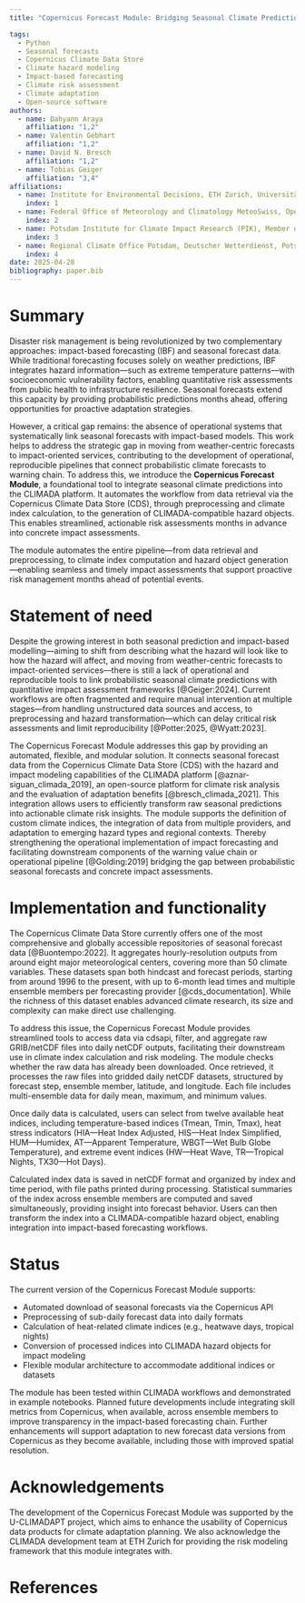 ```yaml
---
title: "Copernicus Forecast Module: Bridging Seasonal Climate Predictions and Impact-Based Forecasting for Operational Risk Assessment"

tags:
  - Python
  - Seasonal forecasts
  - Copernicus Climate Data Store
  - Climate hazard modeling
  - Impact-based forecasting
  - Climate risk assessment
  - Climate adaptation
  - Open-source software
authors:
  - name: Dahyann Araya
    affiliation: "1,2"
  - name: Valentin Gebhart
    affiliation: "1,2"
  - name: David N. Bresch
    affiliation: "1,2"
  - name: Tobias Geiger
    affiliation: "3,4"
affiliations:
  - name: Institute for Environmental Decisions, ETH Zurich, Universitätstr. 22, 8092 Zurich, Switzerland
    index: 1
  - name: Federal Office of Meteorology and Climatology MeteoSwiss, Operation Center 1, P.O. Box 257, 8058 Zurich-Airport, Switzerland
    index: 2
  - name: Potsdam Institute for Climate Impact Research (PIK), Member of the Leibniz Association, Potsdam, Germany
    index: 3
  - name: Regional Climate Office Potsdam, Deutscher Wetterdienst, Potsdam, Germany
    index: 4
date: 2025-04-28
bibliography: paper.bib
---
```


# Summary

Disaster risk management is being revolutionized by two complementary approaches: impact-based forecasting (IBF) and seasonal forecast data. While traditional forecasting focuses solely on weather predictions, IBF integrates hazard information—such as extreme temperature patterns—with socioeconomic vulnerability factors, enabling quantitative risk assessments from public health to infrastructure resilience. Seasonal forecasts extend this capacity by providing probabilistic predictions months ahead, offering opportunities for proactive adaptation strategies.

However, a critical gap remains: the absence of operational systems that systematically link seasonal forecasts with impact-based models.  This work helps to address the strategic gap in moving from weather-centric forecasts to impact-oriented services, contributing to the development of operational, reproducible pipelines that connect probabilistic climate forecasts to warning chain. To address this, we introduce the **Copernicus Forecast Module**, a foundational tool to integrate seasonal climate predictions into the CLIMADA platform. It automates the workflow from data retrieval via the Copernicus Climate Data Store (CDS), through preprocessing and climate index calculation, to the generation of CLIMADA-compatible hazard objects. This enables streamlined, actionable risk assessments months in advance into concrete impact assessments.

The module automates the entire pipeline—from data retrieval and preprocessing, to climate index computation and hazard object generation—enabling seamless and timely impact assessments that support proactive risk management months ahead of potential events.

# Statement of need

Despite the growing interest in both seasonal prediction and impact-based modelling—aiming to shift from describing what the hazard will look like to how the hazard will affect, and moving from weather-centric forecasts to impact-oriented services—there is still a lack of operational and reproducible tools to link probabilistic seasonal climate predictions with quantitative impact assessment frameworks [@Geiger:2024]. Current workflows are often fragmented and require manual intervention at multiple stages—from handling unstructured data sources and access, to preprocessing and hazard transformation—which can delay critical risk assessments and limit reproducibility [@Potter:2025, @Wyatt:2023]. 

The Copernicus Forecast Module addresses this gap by providing an automated, flexible, and modular solution. It connects seasonal forecast data from the Copernicus Climate Data Store (CDS) with the hazard and impact modeling capabilities of the CLIMADA platform [@aznar-siguan_climada_2019], an open-source platform for climate risk analysis and the evaluation of adaptation benefits [@bresch_climada_2021]. This integration allows users to efficiently transform raw seasonal predictions into actionable climate risk insights. The module supports the definition of custom climate indices, the integration of data from multiple providers, and adaptation to emerging hazard types and regional contexts. Thereby strengthening the operational implementation of impact forecasting and facilitating downstream components of the warning value chain or operational pipeline [@Golding:2019] bridging the gap between probabilistic seasonal forecasts and concrete impact assessments. 

# Implementation and functionality

The Copernicus Climate Data Store currently offers one of the most comprehensive and globally accessible repositories of seasonal forecast data [@Buontempo:2022]. It aggregates hourly-resolution outputs from around eight major meteorological centers, covering more than 50 climate variables. These datasets span both hindcast and forecast periods, starting from around 1996 to the present, with up to 6-month lead times and multiple ensemble members per forecasting provider [@cds_documentation]. While the richness of this dataset enables advanced climate research, its size and complexity can make direct use challenging.

To address this issue, the Copernicus Forecast Module provides streamlined tools to access data via cdsapi, filter, and aggregate raw GRIB/netCDF files into daily netCDF outputs, facilitating their downstream use in climate index calculation and risk modeling. The module checks whether the raw data has already been downloaded. Once retrieved, it processes the raw files into gridded daily netCDF datasets, structured by forecast step, ensemble member, latitude, and longitude. Each file includes multi-ensemble data for daily mean, maximum, and minimum values.

Once daily data is calculated, users can select from twelve available heat indices, including temperature-based indices (Tmean, Tmin, Tmax), heat stress indicators (HIA—Heat Index Adjusted, HIS—Heat Index Simplified, HUM—Humidex, AT—Apparent Temperature, WBGT—Wet Bulb Globe Temperature), and extreme event indices (HW—Heat Wave, TR—Tropical Nights, TX30—Hot Days).

Calculated index data is saved in netCDF format and organized by index and time period, with file paths printed during processing. Statistical summaries of the index across ensemble members are computed and saved simultaneously, providing insight into forecast behavior. Users can then transform the index into a CLIMADA-compatible hazard object, enabling integration into impact-based forecasting workflows.

# Status

The current version of the Copernicus Forecast Module supports:

- Automated download of seasonal forecasts via the Copernicus API
- Preprocessing of sub-daily forecast data into daily formats
- Calculation of heat-related climate indices (e.g., heatwave days, tropical nights)
- Conversion of processed indices into CLIMADA hazard objects for impact modeling
- Flexible modular architecture to accommodate additional indices or datasets

The module has been tested within CLIMADA workflows and demonstrated in example notebooks. Planned future developments include integrating skill metrics from Copernicus, when available, across ensemble members to improve transparency in the impact-based forecasting chain. Further enhancements will support adaptation to new forecast data versions from Copernicus as they become available, including those with improved spatial resolution.

# Acknowledgements

The development of the Copernicus Forecast Module was supported by the U-CLIMADAPT project, which aims to enhance the usability of Copernicus data products for climate adaptation planning. We also acknowledge the CLIMADA development team at ETH Zurich for providing the risk modeling framework that this module integrates with.

# References
